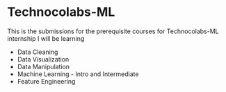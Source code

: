 # Technocolabs-ML
This is the submissions for the prerequisite courses for Technocolabs-ML internship
I will be learning
- Data Cleaning
- Data Visualization 
- Data Manipulation 
- Machine Learning - Intro and Intermediate
- Feature Engineering